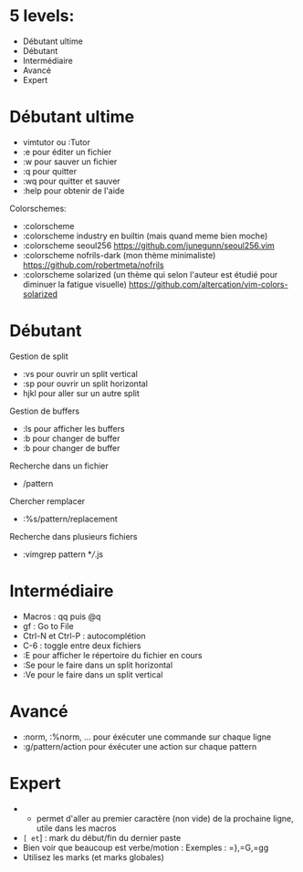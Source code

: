 5 levels:
=========

-	Débutant ultime
-	Débutant
-	Intermédiaire
-	Avancé
-	Expert

Débutant ultime
===============

-	vimtutor ou :Tutor
-	:e pour éditer un fichier
-	:w pour sauver un fichier
-	:q pour quitter
-	:wq pour quitter et sauver
-	:help <subject> pour obtenir de l'aide

Colorschemes:

-	:colorscheme
-	:colorscheme industry en builtin (mais quand meme bien moche)
-	:colorscheme seoul256 https://github.com/junegunn/seoul256.vim
-	:colorscheme nofrils-dark (mon thème minimaliste) https://github.com/robertmeta/nofrils
-	:colorscheme solarized (un thème qui selon l'auteur est étudié pour diminuer la fatigue visuelle) https://github.com/altercation/vim-colors-solarized

Débutant
========

Gestion de split

-	:vs pour ouvrir un split vertical
-	:sp pour ouvrir un split horizontal
-	<C-w>hjkl pour aller sur un autre split

Gestion de buffers

-	:ls pour afficher les buffers
-	:b<number> pour changer de buffer
-	:b <partoffilename> pour changer de buffer

Recherche dans un fichier

-	/pattern

Chercher remplacer

-	:%s/pattern/replacement

Recherche dans plusieurs fichiers

-	:vimgrep pattern \**/*.js

Intermédiaire
=============

-	Macros : qq puis @q
-	gf : Go to File
-	Ctrl-N et Ctrl-P : autocomplétion
-	C-6 : toggle entre deux fichiers
-	:E pour afficher le répertoire du fichier en cours
-	:Se pour le faire dans un split horizontal
-	:Ve pour le faire dans un split vertical

Avancé
======

-	:norm, :%norm, ... pour éxécuter une commande sur chaque ligne
-	:g/pattern/action pour éxécuter une action sur chaque pattern

Expert
======

-	+ permet d'aller au premier caractère (non vide) de la prochaine ligne, utile dans les macros
-	`[ et`] : mark du début/fin du dernier paste
-	Bien voir que beaucoup est verbe/motion : Exemples : =},=G,=gg
-	Utilisez les marks (et marks globales)
